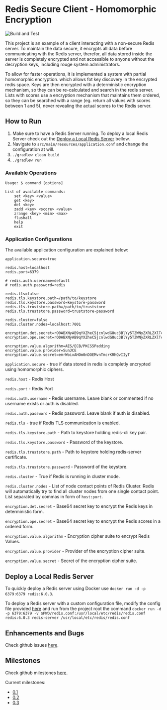 # Redis Secure Client - Homomorphic Encryption

![Build and Test](https://github.com/aanciaes/redis-homomorphic-enc/workflows/Build%20and%20Test/badge.svg)

This project is an example of a client interacting with a non-secure Redis server.
To maintain the data secure, it encrypts all data before communicating with the Redis server, therefor, all data stored 
inside the server is completely encrypted and not accessible to anyone without the decryption keys, including rouge system 
administrators.

To allow for faster operations, it is implemented a system with partial homomorphic encryption. which allows fot key
discovery in the encrypted redis space. Keys are then encrypted with a deterministic encryption mechanism, so they can be
re-calculated and search in the redis server. Lists with scores use a encryption mechanism that maintains them ordered,
so they can be searched with a range (eg. return all values with scores between 1 and 5), never revealing the actual scores
to the Redis server.

## How to Run

1. Make sure to have a Redis Server running. To deploy a local Redis Server check out the [Deploy a Local Redis Server](#deploy-a-local-redis-server) bellow.
2. Navigate to `src/main/resources/application.conf` and change the configuration at will.
3. `./gradlew clean build`
4. `./gradlew run`

### Available Operations

```
Usage: $ command [options]

List of available commands:
    set <key> <value>
    get <key>
    del <key>
    zadd <key> <score> <value>
    zrange <key> <min> <max>
    flushall
    help
    exit
```

### Application Configurations

The available application configuration are explained below:

```
application.secure=true

redis.host=localhost
redis.port=6379

# redis.auth.username=default
# redis.auth.password=redis

redis.tls=false
redis.tls.keystore.path=/path/to/keystore
redis.tls.keystore.password=keystore-password
redis.tls.truststore.path=/path/to/truststore
redis.tls.truststore.password=truststore-password

redis.cluster=false
redis.cluster.nodes=localhost:7001

encryption.det.secret=rO0ABXNyAB9qYXZheC5jcnlwdG8uc3BlYy5TZWNyZXRLZXlTcGVjW0cLZuIwYU0CAAJMAAlhbGdvcml0aG10ABJMamF2YS9sYW5nL1N0cmluZztbAANrZXl0AAJbQnhwdAADQUVTdXIAAltCrPMX+AYIVOACAAB4cAAAABD/0YUynK927L2L+Hs1YCGk
encryption.ope.secret=rO0ABXNyAB9qYXZheC5jcnlwdG8uc3BlYy5TZWNyZXRLZXlTcGVjW0cLZuIwYU0CAAJMAAlhbGdvcml0aG10ABJMamF2YS9sYW5nL1N0cmluZztbAANrZXl0AAJbQnhwdAADQUVTdXIAAltCrPMX+AYIVOACAAB4cAAAABD/0YUynK927L2L+Hs1YCGk

encryption.value.algorithm=AES/ECB/PKCS5Padding
encryption.value.provider=SunJCE
encryption.value.secret=emrWoixAHOm0nDOEMvnTmcrKRhQvIIyT
```

`application.secure` - true if data stored in redis is completly encrypted using homomorphic ciphers.

`redis.host` - Redis Host

`redis.port` - Redis Port

`redis.auth.username` - Redis username. Leave blank or commented if no username exists or auth is disabled.

`redis.auth.password` - Redis password. Leave blank if auth is disabled.

`redis.tls` - true if Redis TLS communication is enabled.

`redis.tls.keystore.path` - Path to keystore holding redis-cli key pair.

`redis.tls.keystore.password` - Password of the keystore.

`redis.tls.truststore.path` - Path to keystore holding redis-server certificate.

`redis.tls.truststore.password` - Password of the keystore.

`redis.cluster` - True if Redis is running in cluster mode.

`redis.cluster.nodes` - List of node contact points of Redis Cluster. Redis will automatically try to find all cluster nodes from one single contact point.
List separated by commas in form of `host:port`.

`encryption.det.secret` - Base64 secret key to encrypt the Redis keys in deterministic form.

`encryption.ope.secret` - Base64 secret key to encrypt the Redis scores in a ordered form.

`encryption.value.algorithm` - Encryption cipher suite to encrypt Redis Values.

`encryption.value.provider` - Provider of the encryption cipher suite.

`encryption.value.secret` - Secret of the encryption cipher suite.

## Deploy a Local Redis Server

To quickly deploy a Redis server using Docker use `docker run -d -p 6379:6379 redis:6.0.3`.

To deploy a Redis server with a custom configuration file, modify the config file provided [here](redis.conf) and run
from the project root the command `docker run -d -p 6379:6379 -v $PWD/redis.conf:/usr/local/etc/redis/redis.conf redis:6.0.3 redis-server /usr/local/etc/redis/redis.conf`

## Enhancements and Bugs

Check github issues [here](https://github.com/aanciaes/redis-homomorphic-enc/issues).

## Milestones

Check github milestones [here](https://github.com/aanciaes/redis-homomorphic-enc/milestones).

Current milestones:

* [0.1](https://github.com/aanciaes/redis-homomorphic-enc/milestone/1)
* [0.2](https://github.com/aanciaes/redis-homomorphic-enc/milestone/2)
* [0.3](https://github.com/aanciaes/redis-homomorphic-enc/milestone/3)
